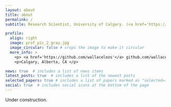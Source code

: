 ```yaml
---
layout: about
title: about
permalink: /
subtitle: Research Scientist, University of Calgary. (<a href='https://cumming.ucalgary.ca/centre/image-processing-analysis'>Affiliation</a>)

profile:
  align: right
  image: prof_pic_2_gray.jpg
  image_circular: false # crops the image to make it circular
  more_info: >
    <p> <a href='https://github.com/wallaceloos'</a> github.com/wallaceloos </p>
    <p>Calgary, Alberta, CA </p>

news: true  # includes a list of news items
latest_posts: true  # includes a list of the newest posts
selected_papers: true # includes a list of papers marked as "selected={true}"
social: true  # includes social icons at the bottom of the page
---
```


Under construction.
